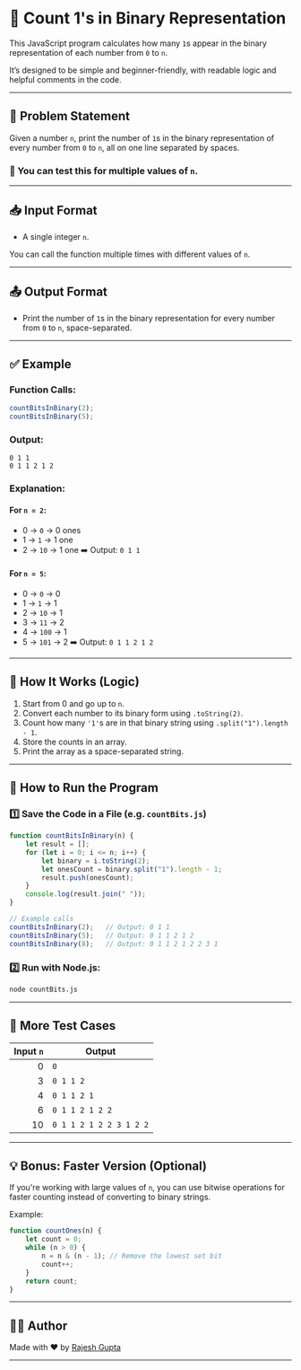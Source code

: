 # 🧠 Count 1's in Binary Representation

This JavaScript program calculates how many `1`s appear in the binary representation of each number from `0` to `n`.

It’s designed to be simple and beginner-friendly, with readable logic and helpful comments in the code.

---

## 📌 Problem Statement

Given a number `n`, print the number of `1`s in the binary representation of every number from `0` to `n`, all on one line separated by spaces.

### 🔁 You can test this for multiple values of `n`.

---

## 📥 Input Format

- A single integer `n`.

You can call the function multiple times with different values of `n`.

---

## 📤 Output Format

- Print the number of `1`s in the binary representation for every number from `0` to `n`, space-separated.

---

## ✅ Example

### Function Calls:
```js
countBitsInBinary(2);
countBitsInBinary(5);
````

### Output:

```
0 1 1
0 1 1 2 1 2
```

### Explanation:

#### For `n = 2`:

* 0 → `0`   → 0 ones
* 1 → `1`   → 1 one
* 2 → `10`  → 1 one
  ➡️ Output: `0 1 1`

#### For `n = 5`:

* 0 → `0`    → 0
* 1 → `1`    → 1
* 2 → `10`   → 1
* 3 → `11`   → 2
* 4 → `100`  → 1
* 5 → `101`  → 2
  ➡️ Output: `0 1 1 2 1 2`

---

## 🧠 How It Works (Logic)

1. Start from 0 and go up to `n`.
2. Convert each number to its binary form using `.toString(2)`.
3. Count how many `'1'`s are in that binary string using `.split("1").length - 1`.
4. Store the counts in an array.
5. Print the array as a space-separated string.

---

## 🚀 How to Run the Program

### 1️⃣ Save the Code in a File (e.g. `countBits.js`)

```javascript
function countBitsInBinary(n) {
    let result = [];
    for (let i = 0; i <= n; i++) {
        let binary = i.toString(2);
        let onesCount = binary.split("1").length - 1;
        result.push(onesCount);
    }
    console.log(result.join(" "));
}

// Example calls
countBitsInBinary(2);   // Output: 0 1 1
countBitsInBinary(5);   // Output: 0 1 1 2 1 2
countBitsInBinary(8);   // Output: 0 1 1 2 1 2 2 3 1
```

### 2️⃣ Run with Node.js:

```bash
node countBits.js
```

---

## 🧪 More Test Cases

| Input `n` | Output                  |
| --------: | ----------------------- |
|         0 | `0`                     |
|         3 | `0 1 1 2`               |
|         4 | `0 1 1 2 1`             |
|         6 | `0 1 1 2 1 2 2`         |
|        10 | `0 1 1 2 1 2 2 3 1 2 2` |

---

## 💡 Bonus: Faster Version (Optional)

If you're working with large values of `n`, you can use bitwise operations for faster counting instead of converting to binary strings.

Example:

```javascript
function countOnes(n) {
    let count = 0;
    while (n > 0) {
        n = n & (n - 1); // Remove the lowest set bit
        count++;
    }
    return count;
}
```

---

## 👨‍💻 Author

Made with ❤️ by [Rajesh Gupta](https://github.com/rajeshgu)

---
